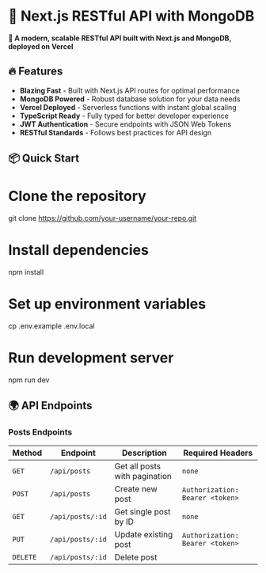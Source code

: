 # 🌟 Next.js RESTful API with MongoDB

**🚀 A modern, scalable RESTful API built with Next.js and MongoDB, deployed on Vercel**

## 🔥 Features

- **Blazing Fast** - Built with Next.js API routes for optimal performance
- **MongoDB Powered** - Robust database solution for your data needs
- **Vercel Deployed** - Serverless functions with instant global scaling
- **TypeScript Ready** - Fully typed for better developer experience
- **JWT Authentication** - Secure endpoints with JSON Web Tokens
- **RESTful Standards** - Follows best practices for API design

## 📦 Quick Start

# Clone the repository
git clone https://github.com/your-username/your-repo.git

# Install dependencies
npm install

# Set up environment variables
cp .env.example .env.local

# Run development server
npm run dev

## 🌍 API Endpoints

### Posts Endpoints

| Method | Endpoint               | Description                              | Required Headers            |
|--------|------------------------|------------------------------------------|-----------------------------|
| `GET`    | `/api/posts`           | Get all posts with pagination           | `none`                      |
| `POST`   | `/api/posts`           | Create new post                         | `Authorization: Bearer <token>` |
| `GET`    | `/api/posts/:id`       | Get single post by ID                   | `none`                      |
| `PUT`    | `/api/posts/:id`       | Update existing post                    | `Authorization: Bearer <token>` |
| `DELETE` | `/api/posts/:id`       | Delete post                             |

